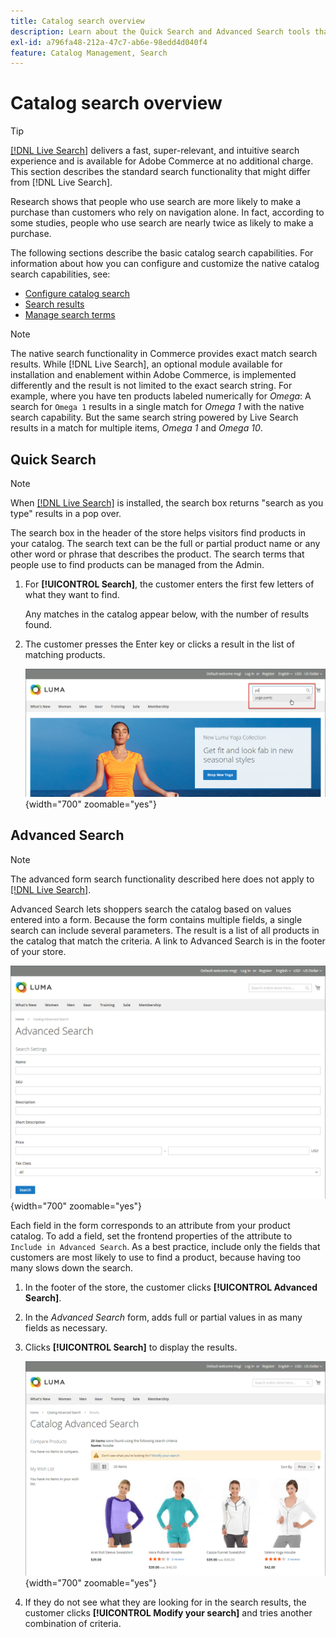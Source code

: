 ```yaml
---
title: Catalog search overview
description: Learn about the Quick Search and Advanced Search tools that customers can use to locate products on the storefront.
exl-id: a796fa48-212a-47c7-ab6e-98edd4d040f4
feature: Catalog Management, Search
---
```

# Catalog search overview

>[!TIP]
>
>[[!DNL Live Search]](https://experienceleague.adobe.com/docs/commerce-merchant-services/live-search/overview.html) delivers a fast, super-relevant, and intuitive search experience and is available for Adobe Commerce at no additional charge. This section describes the standard search functionality that might differ from [!DNL Live Search].

Research shows that people who use search are more likely to make a purchase than customers who rely on navigation alone. In fact, according to some studies, people who use search are nearly twice as likely to make a purchase.

The following sections describe the basic catalog search capabilities. For information about how you can configure and customize the native catalog search capabilities, see:

- [Configure catalog search](search-configuration.md)
- [Search results](search-results.md)
- [Manage search terms](search-terms.md)

>[!NOTE]
>
>The native search functionality in Commerce provides exact match search results. While [!DNL Live Search], an optional module available for installation and enablement within Adobe Commerce, is implemented differently and the result is not limited to the exact search string. For example, where you have ten products labeled numerically for _Omega_: A search for `Omega 1` results in a single match for _Omega 1_ with the native search capability. But the same search string powered by Live Search results in a match for multiple items, _Omega 1_ and _Omega 10_.

## Quick Search

>[!NOTE]
>
>When [[!DNL Live Search]](https://experienceleague.adobe.com/docs/commerce-merchant-services/live-search/live-search-storefront/quick-tour.html) is installed, the search box returns "search as you type" results in a pop over.

The search box in the header of the store helps visitors find products in your catalog. The search text can be the full or partial product name or any other word or phrase that describes the product. The search terms that people use to find products can be managed from the Admin.

1. For **[!UICONTROL Search]**, the customer enters the first few letters of what they want to find.

   Any matches in the catalog appear below, with the number of results found.

1. The customer presses the Enter key or clicks a result in the list of matching products.

   ![Search](./assets/storefront-search-box.png){width="700" zoomable="yes"}

## Advanced Search

>[!NOTE]
>
>The advanced form search functionality described here does not apply to [[!DNL Live Search]](https://experienceleague.adobe.com/docs/commerce-merchant-services/live-search/overview.html).

Advanced Search lets shoppers search the catalog based on values entered into a form. Because the form contains multiple fields, a single search can include several parameters. The result is a list of all products in the catalog that match the criteria. A link to Advanced Search is in the footer of your store.

![Advanced Search](./assets/storefront-search-advanced.png){width="700" zoomable="yes"}

Each field in the form corresponds to an attribute from your product catalog. To add a field, set the frontend properties of the attribute to `Include in Advanced Search`. As a best practice, include only the fields that customers are most likely to use to find a product, because having too many slows down the search.

1. In the footer of the store, the customer clicks **[!UICONTROL Advanced Search]**.

1. In the _Advanced Search_ form, adds full or partial values in as many fields as necessary.

1. Clicks **[!UICONTROL Search]** to display the results.

   ![Search Results](./assets/storefront-search-advanced-results-modify.png){width="700" zoomable="yes"}

1. If they do not see what they are looking for in the search results, the customer clicks **[!UICONTROL Modify your search]** and tries another combination of criteria.
